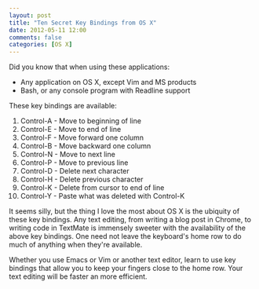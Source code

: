 ```yaml
---
layout: post
title: "Ten Secret Key Bindings from OS X"
date: 2012-05-11 12:00
comments: false
categories: [OS X]
---
```

Did you know that when using these applications:

*   Any application on OS X, except Vim and MS products
*   Bash, or any console program with Readline support

These key bindings are available:

1.  Control-A - Move to beginning of line
2.  Control-E - Move to end of line
3.  Control-F - Move forward one column
4.  Control-B - Move backward one column
5.  Control-N - Move to next line
6.  Control-P - Move to previous line
7.  Control-D - Delete next character
8.  Control-H - Delete previous character
9.  Control-K - Delete from cursor to end of line
10.  Control-Y - Paste what was deleted with Control-K

It seems silly, but the thing I love the most about OS X is the ubiquity of these key bindings. Any text editing, from writing a blog post in Chrome, to writing code in TextMate is immensely sweeter with the availability of the above key bindings. One need not leave the keyboard's home row to do much of anything when they're available.

Whether you use Emacs or Vim or another text editor, learn to use key bindings that allow you to keep your fingers close to the home row. Your text editing will be faster an more efficient.
